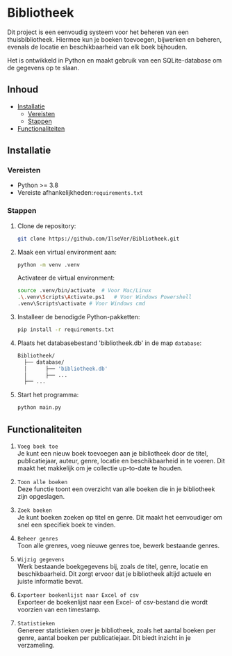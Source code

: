 # Bibliotheek
Dit project is een eenvoudig systeem voor het beheren van een thuisbibliotheek. 
Hiermee kun je boeken toevoegen, bijwerken en beheren, evenals de locatie en beschikbaarheid van elk boek bijhouden. 

Het is ontwikkeld in Python en maakt gebruik van een SQLite-database om de gegevens op te slaan.

## Inhoud
- [Installatie](#installatie)
  - [Vereisten](#vereisten)
  - [Stappen](#stappen)
- [Functionaliteiten](#functionaliteiten)


## Installatie

### Vereisten
- Python >= 3.8
- Vereiste afhankelijkheden:`requirements.txt`

### Stappen
1. Clone de repository:
   ```bash
   git clone https://github.com/IlseVer/Bibliotheek.git
   ```

2. Maak een virtual environment aan:
   ```bash
   python -m venv .venv
   ```
   Activateer de virtual environment:
   ```bash
   source .venv/bin/activate  # Voor Mac/Linux
   .\.venv\Scripts\Activate.ps1   # Voor Windows Powershell
   .venv\Scripts\activate # Voor Windows cmd
   ```

3. Installeer de benodigde Python-pakketten:
   ```bash
   pip install -r requirements.txt
   ```

4. Plaats het databasebestand 'bibliotheek.db' in de map `database`:
   ```bash
   Bibliotheek/
     ├── database/
     │      ├── 'bibliotheek.db'
     │      ├── ...
     ├── ...
      ```
5. Start het programma:
   ```bash
   python main.py
   
## Functionaliteiten
1. `Voeg boek toe`  
Je kunt een nieuw boek toevoegen aan je bibliotheek door de titel, publicatiejaar, auteur, genre, locatie en beschikbaarheid in te voeren. 
Dit maakt het makkelijk om je collectie up-to-date te houden.  


2. `Toon alle boeken`  
Deze functie toont een overzicht van alle boeken die in je bibliotheek zijn opgeslagen.


3. `Zoek boeken`  
Je kunt boeken zoeken op titel en genre.
Dit maakt het eenvoudiger om snel een specifiek boek te vinden.


4. `Beheer genres`  
Toon alle grenres, voeg nieuwe genres toe, bewerk bestaande genres.


5. `Wijzig gegevens`  
Werk bestaande boekgegevens bij, zoals de titel, genre, locatie en beschikbaarheid. 
Dit zorgt ervoor dat je bibliotheek altijd actuele en juiste informatie bevat.


6. `Exporteer boekenlijst naar Excel of csv`  
Exporteer de boekenlijst naar een Excel- of csv-bestand die wordt voorzien van een timestamp.


8. `Statistieken`  
Genereer statistieken over je bibliotheek, zoals het aantal boeken per genre, aantal boeken per publicatiejaar. 
Dit biedt inzicht in je verzameling.

   


